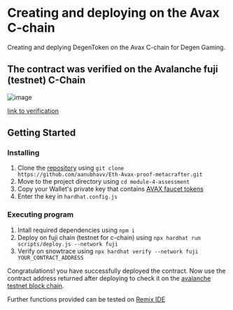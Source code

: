 # Creating and deploying on the Avax C-chain

Creating and deplying DegenToken on the Avax C-chain for Degen Gaming.

## The contract was verified on the Avalanche fuji (testnet) C-Chain
![image](https://github.com/aanubhavv/Eth-Avax-proof-metacrafter/assets/117589083/f8f08af3-ccd0-4643-967b-f400d2254536)

[link to verification](https://testnet.snowtrace.io/address/0x1cA2C24Ff05E811e65c650308C29385607124e9E#code)

## Getting Started

### Installing

  1. Clone the [repository](https://github.com/aanubhavv/Eth-Avax-proof-metacrafter) using `git clone https://github.com/aanubhavv/Eth-Avax-proof-metacrafter.git`
  2. Move to the project directory using `cd module-4-assessment`
  3. Copy your Wallet's private key that contains [AVAX faucet tokens](https://core.app/tools/testnet-faucet/)
  4. Enter the key in `hardhat.config.js`

### Executing program

  1. Intall required dependencies using `npm i`
  2. Deploy on fuji chain (testnet for c-chain) using `npx hardhat run scripts/deploy.js --network fuji`
  3. Verify on snowtrace using `npx hardhat verify --network fuji YOUR_CONTRACT_ADDRESS`

Congratulations! you have successfully deployed the contract. Now use the contract address returned after deploying to check it on the [avalanche testnet block chain](https://testnet.snowtrace.io/).

Further functions provided can be tested on [Remix IDE](https://remix.ethereum.org/)








